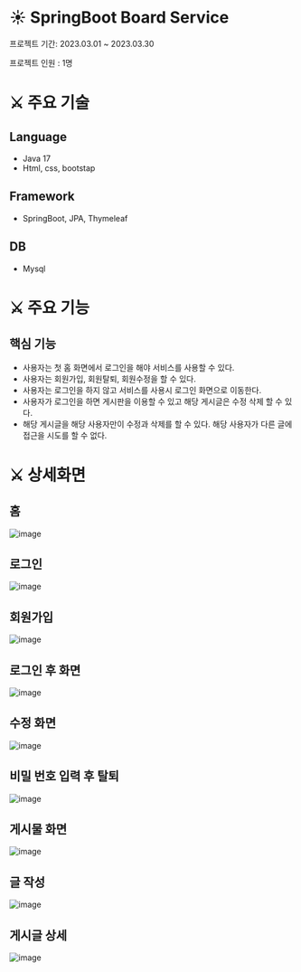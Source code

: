 # ☀ SpringBoot Board Service
프로젝트 기간: 2023.03.01 ~ 2023.03.30

프로젝트 인원 : 1명

# ⚔ 주요 기술

## Language
- Java 17
- Html, css, bootstap

## Framework
- SpringBoot, JPA, Thymeleaf

## DB

- Mysql

# ⚔ 주요 기능

## 핵심 기능
- 사용자는 첫 홈 화면에서 로그인을 해야 서비스를 사용할 수 있다.
- 사용자는 회원가입, 회원탈퇴, 회원수정을 할 수 있다.
- 사용자는 로그인을 하지 않고 서비스를 사용시 로그인 화면으로 이동한다.
- 사용자가 로그인을 하면 게시판을 이용할 수 있고 해당 게시글은 수정 삭제 할 수 있다.
- 해당 게시글을 해당 사용자만이 수정과 삭제를 할 수 있다. 해당 사용자가 다른 글에 접근을 시도를 할 수 없다.

# ⚔ 상세화면

## 홈

![image](https://github.com/kcsc2217/ToyTeamProject/assets/122003584/5cd8e943-5f34-4589-b0ab-206c075132d1)

## 로그인

![image](https://github.com/kcsc2217/ToyTeamProject/assets/122003584/68b9f137-b776-4858-b0e5-bd6db2d6effc)

## 회원가입

![image](https://github.com/kcsc2217/ToyTeamProject/assets/122003584/e34f031d-c032-4a2e-94f7-ecb528b36734)

## 로그인 후 화면

![image](https://github.com/kcsc2217/ToyTeamProject/assets/122003584/f0dfc631-68e5-4edd-ac9c-b0c42aacf4ff)

## 수정 화면

![image](https://github.com/kcsc2217/ToyTeamProject/assets/122003584/6e9d6b1c-9c07-43c3-84c8-421add84d339)

## 비밀 번호 입력 후 탈퇴

![image](https://github.com/kcsc2217/ToyTeamProject/assets/122003584/30caabac-2f8b-4578-a3a2-79edd4613fc9)

## 게시물 화면 

![image](https://github.com/kcsc2217/ToyTeamProject/assets/122003584/9e96cbce-9363-416f-a7b1-87e9c5cee7d8)

## 글 작성


![image](https://github.com/kcsc2217/ToyTeamProject/assets/122003584/33d98c85-1c34-47bc-9e29-2a649391f221)

## 게시글 상세 
![image](https://github.com/kcsc2217/ToyTeamProject/assets/122003584/6c4cc02d-68f4-49dc-b67c-e8bb5aec4e98)












